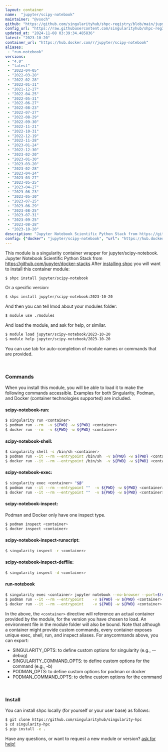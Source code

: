 ```yaml
---
layout: container
name:  "jupyter/scipy-notebook"
maintainer: "@vsoch"
github: "https://github.com/singularityhub/shpc-registry/blob/main/jupyter/scipy-notebook/container.yaml"
config_url: "https://raw.githubusercontent.com/singularityhub/shpc-registry/main/jupyter/scipy-notebook/container.yaml"
updated_at: "2024-11-08 03:39:34.485836"
latest: "2023-10-20"
container_url: "https://hub.docker.com/r/jupyter/scipy-notebook"
aliases:
 - "run-notebook"
versions:
 - "4.0"
 - "latest"
 - "2022-04-05"
 - "2022-03-28"
 - "2022-02-28"
 - "2022-01-31"
 - "2021-12-27"
 - "2022-04-25"
 - "2022-05-31"
 - "2022-06-27"
 - "2022-08-23"
 - "2022-07-27"
 - "2022-08-29"
 - "2022-09-30"
 - "2022-11-21"
 - "2022-10-31"
 - "2022-12-19"
 - "2022-11-28"
 - "2023-01-24"
 - "2022-12-30"
 - "2023-02-20"
 - "2023-01-30"
 - "2023-03-20"
 - "2023-02-28"
 - "2023-04-24"
 - "2023-03-27"
 - "2023-05-25"
 - "2023-04-27"
 - "2023-06-23"
 - "2023-05-30"
 - "2023-07-25"
 - "2023-06-29"
 - "2023-08-25"
 - "2023-07-31"
 - "2023-09-25"
 - "2023-08-28"
 - "2023-10-20"
description: "Jupyter Notebook Scientific Python Stack from https://github.com/jupyter/docker-stacks"
config: {"docker": "jupyter/scipy-notebook", "url": "https://hub.docker.com/r/jupyter/scipy-notebook", "maintainer": "@vsoch", "description": "Jupyter Notebook Scientific Python Stack from https://github.com/jupyter/docker-stacks", "latest": {"2023-10-20": "sha256:fca4bcc9cbd49d9a15e0e4df6c666adf17776c950da9fa94a4f0a045d5c4ad33"}, "tags": {"4.0": "sha256:c650887d0bb8ec6fe899b58c2a8dec896e4e2c93b70135caabaa11cbe4d0d456", "latest": "sha256:fca4bcc9cbd49d9a15e0e4df6c666adf17776c950da9fa94a4f0a045d5c4ad33", "2022-04-05": "sha256:5918de55073c2a7b24e57d855b9a1501a4e84c89d1c745d10523a1773175a126", "2022-03-28": "sha256:075ce0799346a1a340fee08d08a4c4a10391a3bd29a8963c1c5355d24ac93b1c", "2022-02-28": "sha256:e51cb4700af349c040bbf83c7f7a3c5fb94edb97df3071be48d5eae6c03d2f5b", "2022-01-31": "sha256:9d8aff70bdc79eb8c80579da39b9583326bc332d248416f06ef20f954d0b64a6", "2021-12-27": "sha256:41911b6f333f464a05b503636e6fb03005f2c11e72c272476c49eaf57770fa80", "2022-04-25": "sha256:c9e051d007f7806bb316db203470e7cbe37598e73b0c3e9f0c7816dd93757f0c", "2022-05-31": "sha256:80433463497b4041c904b530c9452542ac0239c2c50142a22e05ec27d214281c", "2022-06-27": "sha256:b3c7535c6ad691d307275277f2cea9c8f69c13dbe3626ffb1cec6e9801d96c5e", "2022-08-23": "sha256:a33526e9a1f8f1e18cdf8d59114fb0787b45c795ff307adc13dfdc7e2ff2c691", "2022-07-27": "sha256:911a583dea71450cb5ae17a65727e0ee7a2fe79d658aa4601dd1d9390cd46c1d", "2022-08-29": "sha256:dc39d15bddf8d49d3308d000be34540b0273f8049d481a61aad6b2c535489bdd", "2022-09-30": "sha256:67f3557f7e9483120caaf0df3aaacadaf9f3cabb0b75f87afb2dd46dfd816fe3", "2022-11-21": "sha256:e75cb1b69cbc4194bf22a7d3216b001972ef84b92449a283b03aaf7064bcc118", "2022-10-31": "sha256:a79b6a40dc54e0bf1ca9f5a585f2a6efd06a6eed9f93750ee93ed98a2ef384c6", "2022-12-19": "sha256:41a5eff21bcee17f2a916c7249cd8544658c6447b88083f0290753fef00486c6", "2022-11-28": "sha256:e5895d35fc482db22c0bb19b8485935bcabecfb414acf6ee8ec9f3d62c3f40bd", "2023-01-24": "sha256:52abdd6f7ecb85f9054a97b4e838169250b06af59dcd6922dfbca31941429d5c", "2022-12-30": "sha256:548d131372481816c5c126f578cb212c1ed57dbc73c3c85be7ac8bca65f85a51", "2023-02-20": "sha256:39001013292ae723e183f856f21e230c98b0a96f61af26a1e755741040133fbc", "2023-01-30": "sha256:d309b719420e9319a5a06bbc41c42df665436893b480bdf0b15c256e4638babf", "2023-03-20": "sha256:354f884490a4991306cef5b9798c4f4c2da81745aef91c5570f1baa291de75ea", "2023-02-28": "sha256:65a78e7a51bc9584414e36a61735937a2ee092eff6815e6e38c01e4c5e72bc2d", "2023-04-24": "sha256:2035a5157c7fd199b884eb30449682359c82ad75c5a26742ebf6aeb08ceb93f7", "2023-03-27": "sha256:7a144455200808d68ba448fc126745a4a601fc312425cb53995b852090fda380", "2023-05-25": "sha256:1a9690d4b93d81915aa9cb51cf2d83ee140149268949aa5c76431418c5c117b0", "2023-04-27": "sha256:dc04d8fad24cd4ac555db0c6d3652ecd7b6255798a8328ffe62848ecd59f813b", "2023-06-23": "sha256:3d01536a4dd7122c2398735b8f3ca7bbf551f50796a16eab64b5746381303331", "2023-05-30": "sha256:fda677c76b1be21772094c75432f1d3288ffcebc3da7ebd2ac6813dd17272f08", "2023-07-25": "sha256:d5b8b55f5ac380016f314122ae3fa97f0196ebd8653f279e31c787f38575744f", "2023-06-29": "sha256:bef52244a0264e97eb404250ccb2321bf8c6f65220762048d4030a3713b9682c", "2023-08-25": "sha256:71660da9cc4253dc88779440f3c401e67664936bead2aa9b76c8d2b638c7fe07", "2023-07-31": "sha256:90c8f2aa5e52b6ca0a2d104fda1b4b93c36dba94324ef9d16ce0e51cb2045202", "2023-09-25": "sha256:8325f36f962d186fb3460478fc973cb0a4db5aa9687f427cd6e31ccb0bacaf12", "2023-08-28": "sha256:6d18809e63b22500da14e0eee7dabb7db63374f6c0619fe17668310833a0ac57", "2023-10-20": "sha256:fca4bcc9cbd49d9a15e0e4df6c666adf17776c950da9fa94a4f0a045d5c4ad33"}, "aliases": [{"name": "run-notebook", "command": "jupyter notebook --no-browser --port=$(shuf -i 2000-65000 -n 1) --ip 0.0.0.0"}]}
---
```


This module is a singularity container wrapper for jupyter/scipy-notebook.
Jupyter Notebook Scientific Python Stack from https://github.com/jupyter/docker-stacks
After [installing shpc](#install) you will want to install this container module:


```bash
$ shpc install jupyter/scipy-notebook
```

Or a specific version:

```bash
$ shpc install jupyter/scipy-notebook:2023-10-20
```

And then you can tell lmod about your modules folder:

```bash
$ module use ./modules
```

And load the module, and ask for help, or similar.

```bash
$ module load jupyter/scipy-notebook/2023-10-20
$ module help jupyter/scipy-notebook/2023-10-20
```

You can use tab for auto-completion of module names or commands that are provided.

<br>

### Commands

When you install this module, you will be able to load it to make the following commands accessible.
Examples for both Singularity, Podman, and Docker (container technologies supported) are included.

#### scipy-notebook-run:

```bash
$ singularity run <container>
$ podman run --rm  -v ${PWD} -w ${PWD} <container>
$ docker run --rm  -v ${PWD} -w ${PWD} <container>
```

#### scipy-notebook-shell:

```bash
$ singularity shell -s /bin/sh <container>
$ podman run --it --rm --entrypoint /bin/sh  -v ${PWD} -w ${PWD} <container>
$ docker run --it --rm --entrypoint /bin/sh  -v ${PWD} -w ${PWD} <container>
```

#### scipy-notebook-exec:

```bash
$ singularity exec <container> "$@"
$ podman run --it --rm --entrypoint ""  -v ${PWD} -w ${PWD} <container> "$@"
$ docker run --it --rm --entrypoint ""  -v ${PWD} -w ${PWD} <container> "$@"
```

#### scipy-notebook-inspect:

Podman and Docker only have one inspect type.

```bash
$ podman inspect <container>
$ docker inspect <container>
```

#### scipy-notebook-inspect-runscript:

```bash
$ singularity inspect -r <container>
```

#### scipy-notebook-inspect-deffile:

```bash
$ singularity inspect -d <container>
```


#### run-notebook

```bash
$ singularity exec <container> jupyter notebook --no-browser --port=$(shuf -i 2000-65000 -n 1) --ip 0.0.0.0
$ podman run --it --rm --entrypoint    -v ${PWD} -w ${PWD} <container> -c " $@"
$ docker run --it --rm --entrypoint    -v ${PWD} -w ${PWD} <container> -c " $@"
```



In the above, the `<container>` directive will reference an actual container provided
by the module, for the version you have chosen to load. An environment file in the
module folder will also be bound. Note that although a container
might provide custom commands, every container exposes unique exec, shell, run, and
inspect aliases. For anycommands above, you can export:

 - SINGULARITY_OPTS: to define custom options for singularity (e.g., --debug)
 - SINGULARITY_COMMAND_OPTS: to define custom options for the command (e.g., -b)
 - PODMAN_OPTS: to define custom options for podman or docker
 - PODMAN_COMMAND_OPTS: to define custom options for the command

<br>

### Install

You can install shpc locally (for yourself or your user base) as follows:

```bash
$ git clone https://github.com/singularityhub/singularity-hpc
$ cd singularity-hpc
$ pip install -e .
```

Have any questions, or want to request a new module or version? [ask for help!](https://github.com/singularityhub/singularity-hpc/issues)